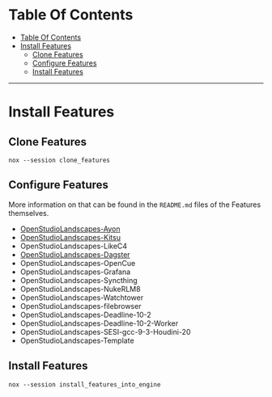 # Table Of Contents
<!-- TOC -->
* [Table Of Contents](#table-of-contents)
* [Install Features](#install-features)
  * [Clone Features](#clone-features)
  * [Configure Features](#configure-features)
  * [Install Features](#install-features-1)
<!-- TOC -->

---

# Install Features

## Clone Features

```shell
nox --session clone_features
```

## Configure Features

More information on that can be found in the
`README.md` files of the Features themselves.

- [OpenStudioLandscapes-Ayon](https://github.com/michimussato/OpenStudioLandscapes-Ayon)
- [OpenStudioLandscapes-Kitsu](https://github.com/michimussato/OpenStudioLandscapes-Kitsu)
- OpenStudioLandscapes-LikeC4
- [OpenStudioLandscapes-Dagster](https://github.com/michimussato/OpenStudioLandscapes-Dagster)
- OpenStudioLandscapes-OpenCue
- OpenStudioLandscapes-Grafana
- OpenStudioLandscapes-Syncthing
- OpenStudioLandscapes-NukeRLM8
- OpenStudioLandscapes-Watchtower
- OpenStudioLandscapes-filebrowser
- OpenStudioLandscapes-Deadline-10-2
- OpenStudioLandscapes-Deadline-10-2-Worker
- OpenStudioLandscapes-SESI-gcc-9-3-Houdini-20
- OpenStudioLandscapes-Template

## Install Features

```shell
nox --session install_features_into_engine
```
